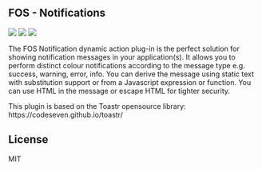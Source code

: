 ## FOS - Notifications

![](https://img.shields.io/badge/Plug--in_Type-Dynamic_Action-orange.svg) ![](https://img.shields.io/badge/APEX-19.2-success.svg) ![](https://img.shields.io/badge/APEX-20.1-success.svg)

<p>The FOS Notification dynamic action plug-in is the perfect solution for showing notification messages in your application(s). It allows you to perform distinct colour notifications according to the message type e.g. success, warning, error, info. You can derive the message using static text with substitution support or from a Javascript expression or function. You can use HTML in the message or escape HTML for tighter security.&nbsp;</p><p>This plugin is based on the Toastr opensource library: https://codeseven.github.io/toastr/</p>

## License

MIT

